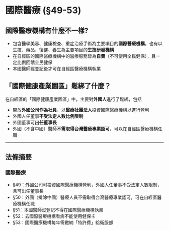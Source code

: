 # 國際醫療 (§49-53)

## 國際醫療機構有什麼不一樣?

* 包含醫學美容、健康檢查、重症治療手術為主要項目的**國際醫療機構**，也有以生技、藥品、復健、養生為主要項目的**生技研發機構**
* 在自經區的國際醫療機構中的醫療服務皆為**自費**（不可使用全民健保），且一定比例回饋全民健保
* 本國醫師經登記後才可在自經區醫療機構執業

## 「國際健康產業園區」鬆綁了什麼？

在自經區的「國際健康產業園區」中，主要對**外國人**進行了鬆綁，包括

* 開放**外國公司作為社員**，以**醫療社團法人**投資國際醫療機構以進行營利
* 外國人任董事**不受法定人數比例限制**
* 外國董事可**出任董事長**
* 外國（不含中國）醫師**不需取得台灣醫療專業認可**，可以在自經區醫療機構任職

---

## 法條摘要

### 國際醫療

* §49：外國公司可投資國際醫療機構營利，外國人任董事不受法定人數限制，且可出任董事長
* §50：外國（排除中國）醫療人員不需取得台灣醫療專業認可，可在自經區醫療機構任職
* §51：本國醫師沒登記不得在國際醫療機構執業
* §52：去國際醫療機構看病不能使用健保卡
* §53：國際醫療機構每年需繳納「特許費」給衛服部